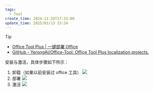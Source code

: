 ```yaml
---
tags:
  - Tool
create_time: 2024-12-28T17:33:00
update_time: 2025/03/13 23:24
---
```


> [!tip]
> - [Office Tool Plus | 一键部署 Office](https://otp.landian.vip/zh-cn/)
> - [GitHub - YerongAI/Office-Tool: Office Tool Plus localization projects.](https://github.com/YerongAI/Office-Tool)

安装与激活，具体步骤如下所示：

1. 卸载（如果以前安装过 office 工具）
   ![](https://img.xiaorang.fun/202502251726763.png)
2. 部署
   ![](https://img.xiaorang.fun/202502251726764.png)
3. 激活
   ![](https://img.xiaorang.fun/202502251726765.png)
